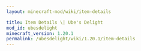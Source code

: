```yaml
---
layout: minecraft-mod/wiki/item-details

title: Item Details \| Ube's Delight
mod_id: ubesdelight
minecraft_version: 1.20.1
permalink: /ubesdelight/wiki/1.20.1/item-details
---
```



